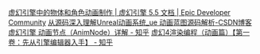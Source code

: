 [虚幻引擎中的物体和角色动画制作 | 虚幻引擎 5.5 文档 | Epic Developer Community](https://dev.epicgames.com/documentation/zh-cn/unreal-engine/animating-characters-and-objects-in-unreal-engine)
[从源码深入理解Unreal动画系统_ue 动画蓝图源码解析-CSDN博客](https://blog.csdn.net/hacning/article/details/134463920)
[虚幻引擎 动画节点（AnimNode）详解 - 知乎](https://zhuanlan.zhihu.com/p/611398524)
[虚幻4渲染编程（动画篇）【第一卷：先从引擎编辑器入手】 - 知乎](https://zhuanlan.zhihu.com/p/38463925)